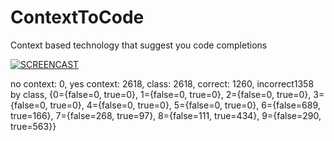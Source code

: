 # ContextToCode
Context based technology that suggest you code completions 

[![SCREENCAST](https://img.youtube.com/vi/lCiYBMB9cvM/hqdefault.jpg)](https://www.youtube.com/watch?v=lCiYBMB9cvM&t)


no context: 0, yes context: 2618, class: 2618, correct: 1260, incorrect1358 by class, {0={false=0, true=0}, 1={false=0, true=0}, 2={false=0, true=0}, 3={false=0, true=0}, 4={false=0, true=0}, 5={false=0, true=0}, 6={false=689, true=166}, 7={false=268, true=97}, 8={false=111, true=434}, 9={false=290, true=563}}

